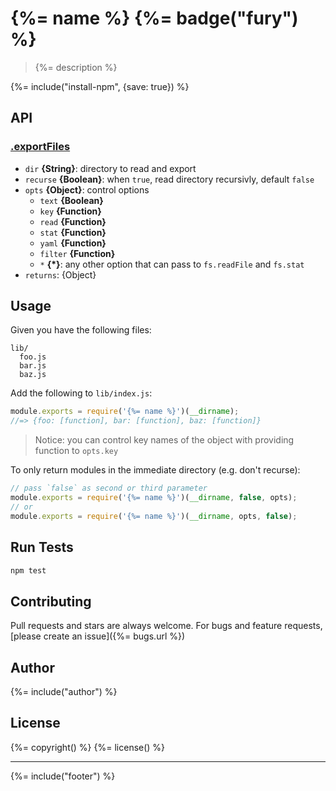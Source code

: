 # {%= name %} {%= badge("fury") %}

> {%= description %}

{%= include("install-npm", {save: true}) %}

## API

### [.exportFiles](index.js#L22)
* `dir` **{String}**: directory to read and export
* `recurse` **{Boolean}**: when `true`, read directory recursivly, default `false`
* `opts` **{Object}**: control options
  - `text` **{Boolean}**
  - `key` **{Function}**
  - `read` **{Function}**
  - `stat` **{Function}**
  - `yaml` **{Function}**
  - `filter` **{Function}**
  - `*` **{*}**: any other option that can pass to `fs.readFile` and `fs.stat`
* `returns`: {Object}

## Usage
Given you have the following files:
```
lib/
  foo.js
  bar.js
  baz.js
```

Add the following to `lib/index.js`:

```js
module.exports = require('{%= name %}')(__dirname);
//=> {foo: [function], bar: [function], baz: [function]}
```
> Notice: you can control key names of the object with providing function to `opts.key`

To only return modules in the immediate directory (e.g. don't recurse):

```js
// pass `false` as second or third parameter
module.exports = require('{%= name %}')(__dirname, false, opts);
// or
module.exports = require('{%= name %}')(__dirname, opts, false);
```

## Run Tests
```bash
npm test
```

## Contributing
Pull requests and stars are always welcome. For bugs and feature requests, [please create an issue]({%= bugs.url %})

## Author
{%= include("author") %}

## License
{%= copyright() %}
{%= license() %}

***

{%= include("footer") %}